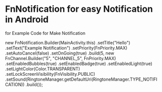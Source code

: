# FnNotification for easy Notification in Android

for Example Code for Make Notification

new FnNotification.Builder(MainActivity.this)
                    .setTitle("Hello")
                    .setText("Example Notification")
                    .setPriority(FnPriority.MAX)
                    .setAutoCancel(false)
                    .setOnGoing(true)
                    .build(5, new FnChannel.Builder("5", "CHANNEL_5", FnPriority.MAX)
                            .setEnabledBubbles(true)
                            .setEnabledBadge(true)
                            .setEnabledLight(true)
                            .setLightColor(Color.TRANSPARENT)
                            .setLockScreenVisibility(FnVisibility.PUBLIC)
                            .setSound(RingtoneManager.getDefaultUri(RingtoneManager.TYPE_NOTIFICATION))
                            .build());
